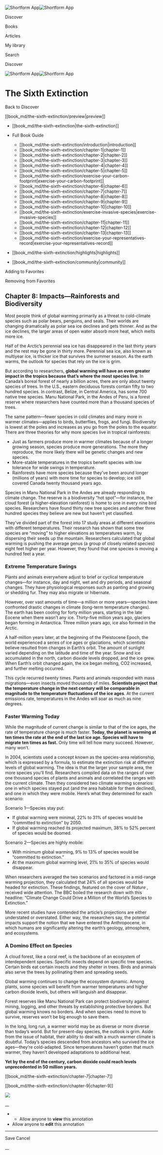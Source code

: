 ![Shortform App](/img/logo.36a2399e.svg)![Shortform App](/img/logo-dark.70c1b072.svg)

Discover

Books

Articles

My library

Search

Discover

![Shortform App](/img/logo.36a2399e.svg)![Shortform App](/img/logo-dark.70c1b072.svg)

# The Sixth Extinction

Back to Discover

[[book_md/the-sixth-extinction/preview|preview]]

  * [[book_md/the-sixth-extinction|the-sixth-extinction]]
  * Full Book Guide

    * [[book_md/the-sixth-extinction/introduction|introduction]]
    * [[book_md/the-sixth-extinction/chapter-1|chapter-1]]
    * [[book_md/the-sixth-extinction/chapter-2|chapter-2]]
    * [[book_md/the-sixth-extinction/chapter-3|chapter-3]]
    * [[book_md/the-sixth-extinction/chapter-4|chapter-4]]
    * [[book_md/the-sixth-extinction/chapter-5|chapter-5]]
    * [[book_md/the-sixth-extinction/exercise-your-carbon-footprint|exercise-your-carbon-footprint]]
    * [[book_md/the-sixth-extinction/chapter-6|chapter-6]]
    * [[book_md/the-sixth-extinction/chapter-7|chapter-7]]
    * [[book_md/the-sixth-extinction/chapter-8|chapter-8]]
    * [[book_md/the-sixth-extinction/chapter-9|chapter-9]]
    * [[book_md/the-sixth-extinction/chapter-10|chapter-10]]
    * [[book_md/the-sixth-extinction/exercise-invasive-species|exercise-invasive-species]]
    * [[book_md/the-sixth-extinction/chapter-11|chapter-11]]
    * [[book_md/the-sixth-extinction/chapter-12|chapter-12]]
    * [[book_md/the-sixth-extinction/chapter-13|chapter-13]]
    * [[book_md/the-sixth-extinction/exercise-your-representatives-record|exercise-your-representatives-record]]
  * [[book_md/the-sixth-extinction/highlights|highlights]]
  * [[book_md/the-sixth-extinction/community|community]]



Adding to Favorites 

Removing from Favorites 

## Chapter 8: Impacts—Rainforests and Biodiversity

Most people think of global warming primarily as a threat to cold-climate species such as polar bears, penguins, and seals. Their worlds are changing dramatically as polar sea ice declines and gets thinner. And as the ice declines, the larger areas of open water absorb more heat, which melts more ice.

Half of the Arctic’s perennial sea ice has disappeared in the last thirty years and the rest may be gone in thirty more. Perennial sea ice, also known as multiyear ice, is thicker ice that survives the summer season. As the earth warms, the outlook for species that rely on the ice is grim.

But according to researchers, **global warming will have an even greater impact in the tropics because that’s where the most species live**. In Canada’s boreal forest of nearly a billion acres, there are only about twenty species of trees. In the U.S., eastern deciduous forests contain fifty to two hundred species. In contrast, Belize, in Central America, has some 700 native tree species. Manu National Park, in the Andes of Peru, is a forest reserve where researchers have counted more than a thousand species of trees.

The same pattern—fewer species in cold climates and many more in warmer climates—applies to birds, butterflies, frogs, and fungi. Biodiversity is lowest at the poles and increases as you go from the poles to the equator. There are three theories for why more species live in tropical rainforests:

  * Just as farmers produce more in warmer climates because of a longer growing season, species produce more generations. The more they reproduce, the more likely there will be genetic changes and new species.
  * More-stable temperatures in the tropics benefit species with low tolerance for wide swings in temperature.
  * Rainforests have more species because they’ve been around longer (millions of years) with more time for species to develop; ice still covered Canada twenty thousand years ago.



Species in Manu National Park in the Andes are already responding to climate change. The reserve is a biodiversity “hot spot”—for instance, the cloud forest (a higher-elevation rainforest) is home to one in every nine bird species. Researchers have found thirty new tree species and another three hundred species they believe are new but haven’t yet classified.

They’ve divided part of the forest into 17 study areas at different elevations with different temperatures. Their research has shown that some tree species are “moving” to higher elevations as temperatures warm, by dispersing their seeds up the mountain. Researchers calculated that global warming is pushing the average genus (a group of closely related species) eight feet higher per year. However, they found that one species is moving a hundred feet a year.

### Extreme Temperature Swings

Plants and animals everywhere adjust to brief or cyclical temperature changes—for instance, day and night, wet and dry periods, and seasonal changes. They have physiological responses such as panting and growing or shedding fur. They may also migrate or hibernate.

However, over vast amounts of time—a million or more years—species have confronted drastic changes in climate (long-term temperature changes). The earth has been cooling for forty million years, starting in the late Eocene when there wasn’t any ice. Thirty-five million years ago, glaciers began forming in Antarctica. Three million years ago, ice also formed in the Arctic.

A half-million years later, at the beginning of the Pleistocene Epoch, the world experienced a series of ice ages or glaciations, which scientists believe resulted from changes in Earth’s orbit. The amount of sunlight varied depending on the latitude and time of the year. Snow and ice accumulated in the north, carbon dioxide levels dropped, and the ice grew. When Earth’s orbit changed again, the ice began melting, CO2 increased, and further melting occurred.

This cycle recurred twenty times. Plants and animals responded with mass migrations—even insects moved thousands of miles. **Scientists project that the temperature change in the next century will be comparable in magnitude to the temperature fluctuations of the ice ages**. At the current emissions rate, temperatures in the Andes will soar as much as nine degrees.

### Faster Warming Today

While the magnitude of current change is similar to that of the ice ages, the rate of temperature change is much faster. **Today, the planet is warming at ten times the rate at the end of the last ice age. Species will have to migrate ten times as fast.** Only time will tell how many succeed. However, many won’t.

In 2004, scientists used a concept known as the species-area relationship, which is expressed by a formula, to estimate the extinction risk at different levels of global warming. The idea is that the larger your sample area, the more species you’ll find. Researchers compiled data on the ranges of over one thousand species of plants and animals and correlated the ranges with the current climate. Then they considered two climate warming scenarios: one in which species stayed put (and the area habitable for them declined), and one in which they were mobile. Here’s what they determined for each scenario:

Scenario 1—Species stay put:

  * If global warming were minimal, 22% to 31% of species would be “committed to extinction” by 2050. 
  * If global warming reached its projected maximum, 38% to 52% percent of species would be doomed.



Scenario 2—Species are highly mobile:

  * With minimum global warming, 9% to 13% of species would be “committed to extinction.”
  * At the maximum global warming level, 21% to 35% of species would disappear.



When researchers averaged the two scenarios and factored in a mid-range warming projection, they calculated that 24% of all species would be headed for extinction. These findings, featured on the cover of _Nature_ , received wide attention. The BBC boiled the research down with this headline: “Climate Change Could Drive a Million of the World’s Species to Extinction.”

More recent studies have contended the article’s projections are either understated or overstated. Either way, the researchers say, the potential impacts support the notion that we have entered the Anthropocene, in which humans are significantly altering the earth’s geology, atmosphere, and ecosystems.

### A Domino Effect on Species

A cloud forest, like a coral reef, is the backbone of an ecosystem of interdependent species. Specific insects depend on specific tree species. Certain birds eat certain insects and they shelter in trees. Birds and animals also serve the trees by pollinating them and spreading seeds.

Global warming continues to change the ecosystem dynamic. Among plants, some species will benefit from warmer temperatures and higher carbon dioxide levels, but others will languish and disappear.

Forest reserves like Manu National Park can protect biodiversity against mining, logging, and other threats by establishing protective borders. But global warming knows no borders. And when species need to move to survive, reserves won’t be big enough to save them.

In the long, long run, a warmer world may be as diverse or more diverse than today’s world. But for present-day species, the outlook is grim. Aside from the issue of habitat, their ability to deal with a much warmer climate is doubtful. Today’s species descended from ancestors who survived the ice ages—they’re cold-adapted. Since temperatures haven’t gotten that much warmer, they haven’t developed adaptations to additional heat.

**Yet by the end of the century, carbon dioxide could reach levels unprecedented in 50 million years.**

[[book_md/the-sixth-extinction/chapter-7|chapter-7]]

[[book_md/the-sixth-extinction/chapter-9|chapter-9]]

![](https://bat.bing.com/action/0?ti=56018282&Ver=2&mid=5634c66e-36d4-4fe2-9d11-3abf6748c175&sid=1711133063fa11eebdec89a8b8ae3bbc&vid=171147a063fa11eea7440fcfeb230d96&vids=0&msclkid=N&pi=0&lg=en-US&sw=800&sh=600&sc=24&nwd=1&tl=Shortform%20%7C%20Book&p=https%3A%2F%2Fwww.shortform.com%2Fapp%2Fbook%2Fthe-sixth-extinction%2Fchapter-8&r=&lt=497&evt=pageLoad&sv=1&rn=548801)

__

  *   * Allow anyone to **view** this annotation
  * Allow anyone to **edit** this annotation



* * *

Save Cancel

__



